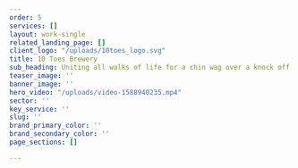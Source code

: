 ```yaml
---
order: 5
services: []
layout: work-single
related_landing_page: []
client_logo: "/uploads/10toes_logo.svg"
title: 10 Toes Brewery
sub_heading: Uniting all walks of life for a chin wag over a knock off frothy
teaser_image: ''
banner_image: ''
hero_video: "/uploads/video-1588940235.mp4"
sector: ''
key_service: ''
slug: ''
brand_primary_color: ''
brand_secondary_color: ''
page_sections: []

---
```

